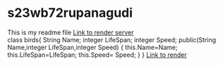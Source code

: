 # s23wb72rupanagudi
This is my readme file
[Link to render server](https://s23wb72rupanagudi.onrender.com)<br>
class birds{ String Name; integer LifeSpan; integer Speed; public(String Name,integer LifeSpan,integer Speed) { this.Name=Name; this.LifeSpan=LifeSpan; this.Speed= Speed; } }
[Link to render](https://s23db72rupanagudi.onrender.com)